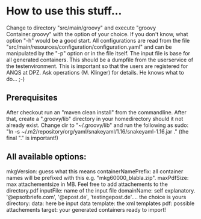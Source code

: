 # How to use this stuff...

Change to directory "src/main/groovy" and execute "groovy Container.groovy" with the option of your choice.
If you don't know, what option "-h" would be a good start.
All configurations are read from the file "src/main/resources/configuration/configuration.yaml" and can be
manipulated by the "-p" option or in the file itself.
The input file is base for all generated containers. This should be a dumpfile from the userservice of the
testenvironment. This is important so that the users are registered for ANQS at DPZ.
Ask operations (M. Klinger) for details. He knows what to do... ;-)

## Prerequisites
After checkout run an "maven clean install" from the commandline. After that, create a ".groovy/lib" directory in
your homedirectory should it not already exist. Change dir to "~/.groovy/lib" and run the following as sudo:
    "ln -s ~/.m2/repository/org/yaml/snakeyaml/1.16/snakeyaml-1.16.jar ."  (the final "." is important!)

## All available options:

mkgVersion:             guess what this means
containerNamePrefix:    all container names will be prefixed with this e.g. "mkg60000_blabla.zip".
maxPdfSize:             max attachementsize in MB. Feel free to add attachements to the directory.pdf
inputFile:              name of the input file
domainName:             self explanatory. '@epsotbriefe.com', '@epost.de', 'testingepost.de'.... the choice is yours
directory:
    data:       here be input data
    template:   the xml templates
    pdf:        possible attachements
    target:     your generated containers ready to import!
